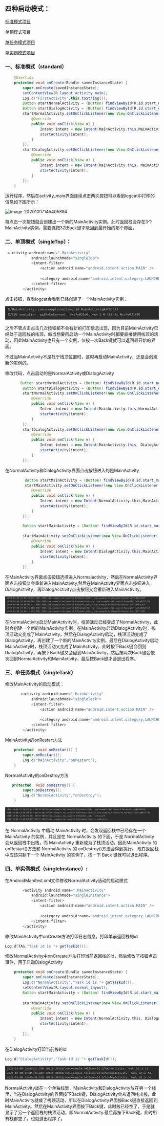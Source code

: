 ## 四种**启动模式**：

[标准模式项目](https://github.com/PengFeisupper/2018118122_Android/tree/homework/Four%20Startup%20mode/%E6%A0%87%E5%87%86%E6%A8%A1%E5%BC%8F/HelloWorld)

[单顶模式项目](https://github.com/PengFeisupper/2018118122_Android/tree/homework/Four%20Startup%20mode/%E5%8D%95%E9%A1%B6%E6%A8%A1%E5%BC%8F/HelloWorld)

[单任务模式项目](https://github.com/PengFeisupper/2018118122_Android/tree/homework/Four%20Startup%20mode/%E5%8D%95%E4%BB%BB%E5%8A%A1%E6%A8%A1%E5%BC%8F)

[单实例模式项目](https://github.com/PengFeisupper/2018118122_Android/tree/homework/Four%20Startup%20mode/%E5%8D%95%E5%AE%9E%E4%BE%8B%E6%A8%A1%E5%BC%8F/HelloWorld)

### 一、标准模式（standard）

```java
    @Override
    protected void onCreate(Bundle savedInstanceState) {
        super.onCreate(savedInstanceState);
        setContentView(R.layout.activity_main);
        Log.d("FirstActivity",this.toString());
        Button startNormalActivity = (Button) findViewById(R.id.start_normal_activity);
        Button startDialogActivity = (Button) findViewById(R.id.start_dialog_activity);
        startNormalActivity.setOnClickListener(new View.OnClickListener() {
            @Override
            public void onClick(View v) {
                Intent intent = new Intent(MainActivity.this,MainActivity.class);
                startActivity(intent);
            }
        });
        startDialogActivity.setOnClickListener(new View.OnClickListener() {
            @Override
            public void onClick(View v) {
                Intent intent = new Intent(MainActivity.this, MainActivity.class); //创建MainActivity实例
                startActivity(intent);
            }
        });
    }
```

运行程序，然后在activity_main界面连续点击两次按钮可以看到logcat中打印的信息如下图所示：

![image-20201007145405894](https://github.com/PengFeisupper/2018118122_Android/tree/homework/Four%20Startup%20mode/%E6%A0%87%E5%87%86%E6%A8%A1%E5%BC%8F/%E6%88%AA%E5%9B%BE)

每点击一次按钮就会创建出一个新的MainActivity实例。此时返回栈会存在3个MainActivity实例，需要连按3次Back键才能回到最开始的那个界面。

### 二、单顶模式（singleTop）：

```java
 <activity android:name=".MainActivity"
            android:launchMode="singleTop">
            <intent-filter>
                <action android:name="android.intent.action.MAIN" />

                <category android:name="android.intent.category.LAUNCHER" />
            </intent-filter>
        </activity>
```

点击按钮，查看logcat会看到已经创建了一个MainActivity实例：

![单项模式1-1](https://github.com/PengFeisupper/2018118122_Android/blob/homework/Four%20Startup%20mode/%E5%8D%95%E9%A1%B6%E6%A8%A1%E5%BC%8F/%E6%88%AA%E5%9B%BE/%E5%8D%95%E9%A1%B6%E6%A8%A1%E5%BC%8F1-1.png)

之后不管点击点击几次按钮都不会有新的打印信息出现，因为目前MainActivity已经处于返回栈的栈顶，每当想要再启动一个MainActivity时都要直接使用栈顶的活动，因此MainActivity也只有一个实例，仅按一次Back键就可以返回最开始的界面。

不过当MainActivity不是处于栈顶位置时，这时再启动MainActivity，还是会创建新的实例的。

修改代码，点击启动的是NormalActivity或DialogActivity

```java
       Button startNormalActivity = (Button) findViewById(R.id.start_normal_activity);
        Button startDialogActivity = (Button) findViewById(R.id.start_dialog_activity);
        startNormalActivity.setOnClickListener(new View.OnClickListener() {
            @Override
            public void onClick(View v) {
                Intent intent = new Intent(MainActivity.this,NormalActivity.class);
                startActivity(intent);
            }
        });
        startDialogActivity.setOnClickListener(new View.OnClickListener() {
            @Override
            public void onClick(View v) {
                Intent intent = new Intent(MainActivity.this, DialogActivity.class);
                startActivity(intent);
            }
        });
```

在NormalActivity和DialogActivity界面点击按钮进入的是MainActivity

```java
         Button startMainActivity = (Button) findViewById(R.id.start_main_activity);
         startMainActivity.setOnClickListener(new View.OnClickListener() {
            @Override
            public void onClick(View v) {
                Intent intent = new Intent(NormalActivity.this,MainActivity.class);
                startActivity(intent);
            }
        });
```

```java
        Button startMainActivity = (Button) findViewById(R.id.start_main_activity);

        startMainActivity.setOnClickListener(new View.OnClickListener() {
            @Override
            public void onClick(View v) {
                Intent intent = new Intent(DialogActivity.this,MainActivity.class);
                startActivity(intent);
            }
        });
```



在MainActivity界面点击按钮选择进入Normalactivity，然后在NormalActivity界面点击按钮又会重新进入MainActivity,然后在MainActivity界面点击按钮进入DialogActivity，再DialogAcctivity点击按钮又会重新进入MainActivity。

![单顶模式2-1](https://github.com/PengFeisupper/2018118122_Android/blob/homework/Four%20Startup%20mode/%E5%8D%95%E9%A1%B6%E6%A8%A1%E5%BC%8F/%E6%88%AA%E5%9B%BE/%E5%8D%95%E9%A1%B6%E6%A8%A1%E5%BC%8F2-1.png)

在NormalActivity启动MainActivity时，栈顶活动已经变成了NormalActivity，此时会创建一个新的MainActivity实例，在MainActivity启动DialogActivity时，栈顶活动又变成了MainActivity，然后在DialogActivity启动，栈顶活动变成了DialogActivity，再创建了一个新的MainActivity实例。最后在DialogActivity启动MainActivity时，栈顶活动又变成了MainActivity，此时按下Back键会回到DialogActivity，再按下Back键又会回到MainActivity，然后按两次Back键会依次回到NormalActivity和MainActivity，最后按Back键才会退出程序。

### 三、单任务模式（singleTask）

修改MainActivity的启动模式：

```java
       <activity android:name=".MainActivity"
            android:launchMode="singleTask">
            <intent-filter>
                <action android:name="android.intent.action.MAIN" />

                <category android:name="android.intent.category.LAUNCHER" />
            </intent-filter>
        </activity>
```

MainActivity的onRestart方法

```java
    protected  void onRestart() {
        super.onRestart();
        Log.d("MainActivity","onRestart");
    }
```

NormalActivity的onDestroy方法

```java
   protected  void onDestroy() {
        super.onDestroy();
        Log.d("NormalActivity","onDestroy");
    }
```

![单任务模式](https://github.com/PengFeisupper/2018118122_Android/blob/homework/Four%20Startup%20mode/%E5%8D%95%E4%BB%BB%E5%8A%A1%E6%A8%A1%E5%BC%8F/%E6%88%AA%E5%9B%BE/%E5%8D%95%E4%BB%BB%E5%8A%A1%E6%A8%A1%E5%BC%8F.png)

在 NormalActivity 中启动 MainActivity 时，会发现返回栈中已经存在一个 MainActivity 的实例，并且是在 NormalActivity 的下面，于是 NormalActivity 会从返回栈中出栈，而 MainActivity 重新成为了栈顶活动，因此MainActivity 的 onRestart()方法和 NormalActivity 的 onDestroy()方法会得到执行。 现在返回栈中应该只剩下一个 MainActivity 的实例了，按一下 Back 键就可以退出程序。

### 四、单实例模式（singleInstance）:

在AndroidManifest.xml文件修改NormalActivity活动的启动模式

```java
        <activity android:name=".MainActivity"
            android:launchMode="singleInstance">
            <intent-filter>
                <action android:name="android.intent.action.MAIN" />

                <category android:name="android.intent.category.LAUNCHER" />
            </intent-filter>
        </activity>
```

修改MainActivity中onCreate方法打印日志信息，打印单前返回栈的id

```java
Log.d(TAG,"Task id is "+ getTaskId());
```

修改NormalActivity中onCrreate方法打印当前返回栈的id，然后修改了按钮点击事件，用于启动DialogActivity

```java
    protected void onCreate(Bundle savedInstanceState) {
        super.onCreate(savedInstanceState);
        Log.d("NormalActivity","Task id is "+ getTaskId());
        setContentView(R.layout.normal_layout);
        Button startMainActivity = (Button) findViewById(R.id.start_main_activity);

        startMainActivity.setOnClickListener(new View.OnClickListener() {
            @Override
            public void onClick(View v) {
                Intent intent = new Intent(NormalActivity.this, DialogActivity.class);
                startActivity(intent);
            }
        });
    }
```

在DialogActivity打印当前栈的id

```java
Log.d("DialogActivity","Task id is "+ getTaskId());
```

![单实例模式](https://github.com/PengFeisupper/2018118122_Android/blob/homework/Four%20Startup%20mode/%E5%8D%95%E5%AE%9E%E4%BE%8B%E6%A8%A1%E5%BC%8F/%E6%88%AA%E5%9B%BE/%E5%8D%95%E5%AE%9E%E4%BE%8B%E6%A8%A1%E5%BC%8F.png)

NormalActivity放在一个单独栈里，MainActivity和DialogActivity放在另一个栈里，当在DialogActivity的界面按下Back键，DialogActivity会从返回栈出栈，此时MainActivity就成了栈顶活动，所以在DialogActivity界面按Back键直接返回到MainActivity。然后在MainActivity界面按下Back键，此时栈已经空了，于是就显示了另一个返回栈的栈顶活动，即NormalActivity.最后再按下Back键，此时所有栈都空了，也就退出程序了。

